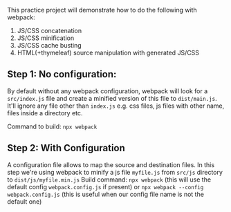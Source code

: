 This practice project will demonstrate how to do the following with webpack:
1. JS/CSS concatenation
2. JS/CSS minification
3. JS/CSS cache busting
4. HTML(+thymeleaf) source manipulation with generated JS/CSS


Step 1: No configuration:
-------------------------
By default without any webpack configuration, webpack will look for a `src/index.js` file and create a minified version of this file to `dist/main.js`. It'll ignore any file other than `index.js` e.g. css files, js files with other name, files inside a directory etc.

Command to build: `npx webpack`

Step 2: With Configuration
--------------------------
A configuration file allows to map the source and destination files. In this step we're using webpack to minify a js file `myfile.js` from `src/js` directory to `dist/js/myfile.min.js`
Build command:
`npx webpack` (this will use the default config `webpack.config.js` if present)
or
`npx webpack --config webpack.config.js` (this is useful when our config file name is not the default one)